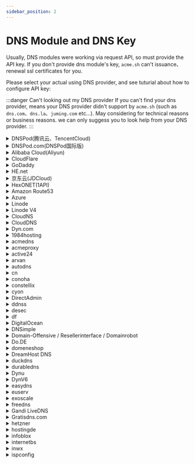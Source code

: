```yaml
---
sidebar_position: 2
---
```


# DNS Module and DNS Key

Usually, DNS modules were working via request API, so must provide the API key.
If you don't provide dns module's key, `acme.sh` can't issuance、renewal ssl certificates for you.


Please select your actual using DNS provider, and see tuturial about how to configure API key:

:::danger Can't looking out my DNS provider
If you can't find your dns provider, means your DNS provider didn't support by `acme.sh` (such as `dns.com`、`dns.la`、`juming.com` etc...). May considering for technical reasons or business reasons. we can only suggess you to look help from your DNS provider.
:::

<details>

<summary>DNSPod(腾讯云、TencentCloud)</summary>

:::tip Get my API Key
[https://console.dnspod.cn/account/token/token](https://console.dnspod.cn/account/token/token)

Login your DNSPod account, click avatar, click api secrets management, create a new API credential and copy your ID and Token.

![创建 API 弹窗](/docs/dnspod-api-credential-create-prompt.png)

Save your DNSPod API Key + ID。
:::


```js
// highlight-start
export DP_Id="DNSPOD API TOKEN ID"
export DP_Key="DNSPOD API TOKEN KEY"
// highlight-end

acme.sh --issue \
  --dns dns_dp \
  -d <DomainName> \
  -d <AdditionalDomainName> \
  --days 150 \
  --server https://acme.hi.cn/directory
```

</details>


<details>

<summary>DNSPod.com(DNSPod国际版)</summary>

:::tip Get my API Key
[https://console.dnspod.cn/account/token/token](https://console.dnspod.cn/account/token/token)

Login your DNSPod account, click avatar, click api secrets management, create a new API credential and copy your ID and Token.

![创建 API 弹窗](/docs/dnspod-api-credential-create-prompt.png)

Save your DNSPod API Key + ID。
:::


```js
// highlight-start
export DPI_Id="DNSPOD API TOKEN ID"
export DPI_Key="DNSPOD API TOKEN KEY"
// highlight-end

acme.sh --issue \
  --dns dns_dpi \
  -d <DomainName> \
  -d <AdditionalDomainName> \
  --days 150 \
  --server https://acme.hi.cn/directory
```

</details>


<details>

<summary>Alibaba Cloud(Aliyun)</summary>

:::tip Get my API Key
[https://ram.console.aliyun.com/manage/ak](https://ram.console.aliyun.com/manage/ak)


Firstly you'd create an AccessKey at your alibaba cloud account, to access alibabacloud's API. And you can using RAM to create(more secure and recommended!), and grant `AliyunDNSFullAccess` permission only.

![AlibabaCloud RAM](/docs/alibabacloud-ram-permission-grant-window.png)

Save your Key And Secret.
:::


```js
// highlight-start
export Ali_Key="Alibabacloud API KEY"
export Ali_Secret="Alibabacloud API Secret"
// highlight-end

acme.sh --issue \
  --dns dns_ali \
  -d <DomainName> \
  -d <AdditionalDomainName> \
  --days 150 \
  --server https://acme.hi.cn/directory
```

</details>


<details>

<summary>CloudFlare</summary>

:::tip Get my API Key
[https://dash.cloudflare.com/profile/api-tokens](https://dash.cloudflare.com/profile/api-tokens)

Login Cloudflare Dash and Add an API token at the menu named "API Token":

![Create your API Token on CloudFlare](/docs/cloudflare-create-api-token-step-1.png)

click Edit Zone DNS template:

![Create your API Token on CloudFlare](/docs/cloudflare-create-api-token-step-2.png)

Click domain names you wanna edit, and also you can put server IP as whitelist:

![Create your API Token on CloudFlare](/docs/cloudflare-create-api-token-step-3.png)

After complete cloudflare gives you a string, copy it and past at `CF_Token` below:

![Create your API Token on CloudFlare](/docs/cloudflare-create-api-token-step-4.png)

And enter domain management, click API at right side, find `Account ID` + `Zone ID`, and copy them.

![Create your API Token on CloudFlare](/docs/cloudflare-create-api-token-step-5.png)

Save your `CF_Token`、`Zone ID` and `Account ID`.

:pushpin:Avoid Global API, unless you need multi-domain SSL.

:::


```js
// highlight-start
export CF_Token="API Token"
// highlight-end

acme.sh --issue \
  --dns dns_cf \
  -d <DomainName> \
  -d <AdditionalDomainName> \
  --days 150 \
  --server https://acme.hi.cn/directory
```

</details>


<details>

<summary>GoDaddy</summary>

:::tip Get my API Key
[https://developer.godaddy.com/keys](https://developer.godaddy.com/keys)
:::


```js
// highlight-start
export GD_Key=""
export GD_Secret=""
// highlight-end

acme.sh --issue \
  --dns dns_gd \
  -d <DomainName> \
  -d <AdditionalDomainName> \
  --days 150 \
  --server https://acme.hi.cn/directory
```

</details>


<details>

<summary>HE.net</summary>

:::tip
Username and Password pasted here, no API needed.
:::

```js
// highlight-start
export HE_Username=""
export HE_Password=""
// highlight-end

acme.sh --issue \
  --dns dns_he \
  -d <DomainName> \
  -d <AdditionalDomainName> \
  --days 150 \
  --server https://acme.hi.cn/directory
```

</details>


<details>

<summary>京东云(JDCloud)</summary>

```js
// highlight-start
export JD_ACCESS_KEY_ID=""
export JD_ACCESS_KEY_SECRET=""
// highlight-end

acme.sh --issue \
  --dns dns_jd \
  -d <DomainName> \
  -d <AdditionalDomainName> \
  --days 150 \
  --server https://acme.hi.cn/directory
```

</details>


<details>

<summary>HexONET(1API)</summary>

```js
// highlight-start
export Hexonet_Login="username!roleId"
export Hexonet_Password="rolePassword"
// highlight-end

acme.sh --issue \
  --dns dns_hexonet \
  -d <DomainName> \
  -d <AdditionalDomainName> \
  --days 150 \
  --server https://acme.hi.cn/directory
```

</details>


<details>

<summary>Amazon Route53</summary>

:::tip Get my API Key
[https://console.aws.amazon.com/iam/](https://console.aws.amazon.com/iam/)
:::


```js
// highlight-start
export AWS_ACCESS_KEY_ID=""
export AWS_SECRET_ACCESS_KEY=""
// highlight-end

acme.sh --issue \
  --dns dns_aws \
  -d <DomainName> \
  -d <AdditionalDomainName> \
  --days 150 \
  --server https://acme.hi.cn/directory
```

</details>


<details>

<summary>Azure</summary>

```js
// highlight-start
export AZUREDNS_SUBSCRIPTIONID=""
export AZUREDNS_TENANTID=""
export AZUREDNS_APPID=""
export AZUREDNS_CLIENTSECRET=""
// highlight-end

acme.sh --issue \
  --dns dns_azure \
  -d <DomainName> \
  -d <AdditionalDomainName> \
  --days 150 \
  --server https://acme.hi.cn/directory
```

</details>


<details>

<summary>Linode</summary>

```js
// highlight-start
export LINODE_API_KEY="CHANGE TO YOUR LINODE_API_KEY"
// highlight-end

acme.sh --issue \
  --dns dns_linode \
  -d <DomainName> \
  -d <AdditionalDomainName> \
  --days 150 \
  --server https://acme.hi.cn/directory
```

</details>


<details>

<summary>Linode V4</summary>

```js
// highlight-start
export LINODE_V4_API_KEY="CHANGE TO YOUR LINODE_V4_API_KEY"
// highlight-end

acme.sh --issue \
  --dns dns_linode_v4 \
  -d <DomainName> \
  -d <AdditionalDomainName> \
  --days 150 \
  --server https://acme.hi.cn/directory
```

</details>


<details>

<summary>CloudNS</summary>

```js
// highlight-start
export CLOUDNS_AUTH_ID="CHANGE TO YOUR CLOUDNS_AUTH_ID"
export CLOUDNS_SUB_AUTH_ID="CHANGE TO YOUR CLOUDNS_SUB_AUTH_ID"
export CLOUDNS_AUTH_PASSWORD="CHANGE TO YOUR CLOUDNS_AUTH_PASSWORD"
// highlight-end

acme.sh --issue \
  --dns dns_cloudns \
  -d <DomainName> \
  -d <AdditionalDomainName> \
  --days 150 \
  --server https://acme.hi.cn/directory
```

</details>


<details>

<summary>CloudDNS</summary>

```js
// highlight-start
export CLOUDDNS_EMAIL="CHANGE TO YOUR CLOUDDNS_EMAIL"
export CLOUDDNS_PASSWORD="CHANGE TO YOUR CLOUDDNS_PASSWORD"
export CLOUDDNS_CLIENT_ID="CHANGE TO YOUR CLOUDDNS_CLIENT_ID"
// highlight-end

acme.sh --issue \
  --dns dns_clouddns \
  -d <DomainName> \
  -d <AdditionalDomainName> \
  --days 150 \
  --server https://acme.hi.cn/directory
```

</details>

<details>

<summary>Dyn.com</summary>

```js
// highlight-start
export DYN_Customer="customer"
export DYN_Username="apiuser"
export DYN_Password="secret"
// highlight-end

acme.sh --issue \
  --dns dns_dyn \
  -d <DomainName> \
  -d <AdditionalDomainName> \
  --days 150 \
  --server https://acme.hi.cn/directory
```

</details>


<details>

<summary>1984hosting</summary>

```js
// highlight-start
export One984HOSTING_Username="CHANGE TO YOUR 1984HOSTING Username"
export One984HOSTING_Password="CHANGE TO YOUR 1984HOSTING Password"
// highlight-end

acme.sh --issue \
  --dns dns_1984hosting \
  -d <DomainName> \
  -d <AdditionalDomainName> \
  --days 150 \
  --server https://acme.hi.cn/directory
```

</details>


<details>

<summary>acmedns</summary>

```js
// highlight-start
export ACMEDNS_UPDATE_URL="CHANGE TO YOUR ACMEDNS_UPDATE_URL"
export ACMEDNS_USERNAME="CHANGE TO YOUR ACMEDNS_USERNAME"
export ACMEDNS_PASSWORD="CHANGE TO YOUR ACMEDNS_PASSWORD"
export ACMEDNS_SUBDOMAIN="CHANGE TO YOUR ACMEDNS_SUBDOMAIN"
// highlight-end

acme.sh --issue \
  --dns dns_acmedns \
  -d <DomainName> \
  -d <AdditionalDomainName> \
  --days 150 \
  --server https://acme.hi.cn/directory
```

</details>


<details>

<summary>acmeproxy</summary>

```js
// highlight-start
export ACMEPROXY_ENDPOINT=""
export ACMEPROXY_USERNAME=""
export ACMEPROXY_PASSWORD=""
// highlight-end

acme.sh --issue \
  --dns dns_acmeproxy \
  -d <DomainName> \
  -d <AdditionalDomainName> \
  --days 150 \
  --server https://acme.hi.cn/directory
```

</details>


<details>

<summary>active24</summary>

```js
// highlight-start
export ACTIVE24_Token="CHANGE TO YOUR Token"
// highlight-end

acme.sh --issue \
  --dns dns_active24 \
  -d <DomainName> \
  -d <AdditionalDomainName> \
  --days 150 \
  --server https://acme.hi.cn/directory
```

</details>


<details>

<summary>arvan</summary>

```js
// highlight-start
export Arvan_Token="CHANGE TO YOUR Token"
// highlight-end

acme.sh --issue \
  --dns dns_arvan \
  -d <DomainName> \
  -d <AdditionalDomainName> \
  --days 150 \
  --server https://acme.hi.cn/directory
```

</details>


<details>

<summary>autodns</summary>

```js
// highlight-start
export AUTODNS_USER="username"
export AUTODNS_PASSWORD="password"
export AUTODNS_CONTEXT="context"
// highlight-end

acme.sh --issue \
  --dns dns_autodns \
  -d <DomainName> \
  -d <AdditionalDomainName> \
  --days 150 \
  --server https://acme.hi.cn/directory
```

</details>


<details>

<summary>cn</summary>

```js
// highlight-start
export CN_User="CHANGE TO YOUR CN User"
export CN_Password="CHANGE TO YOUR CN Password"
// highlight-end

acme.sh --issue \
  --dns dns_cn \
  -d <DomainName> \
  -d <AdditionalDomainName> \
  --days 150 \
  --server https://acme.hi.cn/directory
```

</details>


<details>

<summary>conoha</summary>

```js
// highlight-start
export CONOHA_Username=""
export CONOHA_Password=""
export CONOHA_TenantId=""
export CONOHA_IdentityServiceApi=""
// highlight-end

acme.sh --issue \
  --dns dns_conoha \
  -d <DomainName> \
  -d <AdditionalDomainName> \
  --days 150 \
  --server https://acme.hi.cn/directory
```

</details>


<details>

<summary>constellix</summary>

```js
// highlight-start
export CONSTELLIX_Key=""
export CONSTELLIX_Secret=""
// highlight-end

acme.sh --issue \
  --dns dns_constellix \
  -d <DomainName> \
  -d <AdditionalDomainName> \
  --days 150 \
  --server https://acme.hi.cn/directory
```

</details>


<details>

<summary>cyon</summary>

```js
// highlight-start
export CY_Username=""
export CY_Password=""
export CY_OTP_Secret=""
// highlight-end

acme.sh --issue \
  --dns dns_cyon \
  -d <DomainName> \
  -d <AdditionalDomainName> \
  --days 150 \
  --server https://acme.hi.cn/directory
```

</details>


<details>

<summary>DirectAdmin</summary>

```js
// highlight-start
export DA_Api="https://remoteDAUsername:remoteDAPassword@DirectAdmin.domain:8443"
export DA_Api_Insecure=1

acme.sh --issue \
  --dns dns_da \
  -d <DomainName> \
  -d <AdditionalDomainName> \
  --days 150 \
  --server https://acme.hi.cn/directory
```

</details>


<details>

<summary>ddnss</summary>

```js
// highlight-start
export DDNSS_Token="CHANGE-TO-YOUR-DDNSS-TOKEN"
// highlight-end

acme.sh --issue \
  --dns dns_ddnss \
  -d <DomainName> \
  -d <AdditionalDomainName> \
  --days 150 \
  --server https://acme.hi.cn/directory
```

</details>


<details>

<summary>desec</summary>

```js
// highlight-start
export DEDYN_TOKEN="Your DEDYN TOKEN"
export DEDYN_NAME="foobar.dedyn.io"
// highlight-end

acme.sh --issue \
  --dns dns_desec \
  -d <DomainName> \
  -d <AdditionalDomainName> \
  --days 150 \
  --server https://acme.hi.cn/directory
```

</details>


<details>

<summary>df</summary>

```js
// highlight-start
export DF_user="(your dyndnsfree.de username)"
export DF_password="(your dyndnsfree.de password)"
// highlight-end

acme.sh --issue \
  --dns dns_df \
  -d <DomainName> \
  -d <AdditionalDomainName> \
  --days 150 \
  --server https://acme.hi.cn/directory
```

</details>


<details>

<summary>DigitalOcean</summary>

```js
// highlight-start
export DO_API_KEY="Change to your DigitalOcean KEY"
// highlight-end

acme.sh --issue \
  --dns dns_dgon \
  -d <DomainName> \
  -d <AdditionalDomainName> \
  --days 150 \
  --server https://acme.hi.cn/directory
```

</details>


<details>

<summary>DNSimple</summary>

API Key 可在[https://dnsimple.com/user](https://dnsimple.com/user)中Get my 。


```js
// highlight-start
export DNSimple_OAUTH_TOKEN="CHANGE TO YOUR TOKEN"
// highlight-end

acme.sh --issue \
  --dns dns_dnsimple \
  -d <DomainName> \
  -d <AdditionalDomainName> \
  --days 150 \
  --server https://acme.hi.cn/directory
```

</details>


<details>

<summary>Domain-Offensive / Resellerinterface / Domainrobot</summary>

```js
// highlight-start
export DO_PID="CHANGE TO YOUR PID"
export DO_PW="CHANGE TO YOUR PW"
// highlight-end

acme.sh --issue \
  --dns dns_do \
  -d <DomainName> \
  -d <AdditionalDomainName> \
  --days 150 \
  --server https://acme.hi.cn/directory
```

</details>


<details>

<summary>Do.DE</summary>

```js
// highlight-start
export DO_LETOKEN="CHANGE TO YOUR Do.DE TOKEN"
// highlight-end

acme.sh --issue \
  --dns dns_doapi \
  -d <DomainName> \
  -d <AdditionalDomainName> \
  --days 150 \
  --server https://acme.hi.cn/directory
```

</details>


<details>

<summary>domeneshop</summary>

```js
// highlight-start
export DOMENESHOP_Token="CHANGE TO DOMENESHOP Token"
export DOMENESHOP_Secret="CHANGE TO DOMENESHOP Secret"
// highlight-end

acme.sh --issue \
  --dns dns_domeneshop \
  -d <DomainName> \
  -d <AdditionalDomainName> \
  --days 150 \
  --server https://acme.hi.cn/directory
```

</details>


<details>

<summary>DreamHost DNS</summary>

```js
// highlight-start
export DH_API_KEY="CHANGE TO YOUR KEY"
// highlight-end

acme.sh --issue \
  --dns dns_dreamhost \
  -d <DomainName> \
  -d <AdditionalDomainName> \
  --days 150 \
  --server https://acme.hi.cn/directory
```

</details>


<details>

<summary>duckdns</summary>

```js
// highlight-start
export DuckDNS_Token="CHANGE TO YOUR DuckDNS Token"
// highlight-end

acme.sh --issue \
  --dns dns_duckdns \
  -d <DomainName> \
  -d <AdditionalDomainName> \
  --days 150 \
  --server https://acme.hi.cn/directory
```

</details>


<details>

<summary>durabledns</summary>

```js
// highlight-start
export DD_API_User="xxxxx"
export DD_API_Key="xxxxxx"
// highlight-end

acme.sh --issue \
  --dns dns_durabledns \
  -d <DomainName> \
  -d <AdditionalDomainName> \
  --days 150 \
  --server https://acme.hi.cn/directory
```

</details>


<details>

<summary>Dynu</summary>

```js
// highlight-start
export Dynu_ClientId="Change to your Dynu Client ID"
export Dynu_Secret="Change to your Dynu Secret"
// highlight-end

acme.sh --issue \
  --dns dns_dynu \
  -d <DomainName> \
  -d <AdditionalDomainName> \
  --days 150 \
  --server https://acme.hi.cn/directory
```

</details>


<details>

<summary>DynV6</summary>

```js
// highlight-start
export KEY="path/to/keyfile" # Change to your DynV6 private key file here

acme.sh --issue \
  --dns dns_dynv6 \
  -d <DomainName> \
  -d <AdditionalDomainName> \
  --days 150 \
  --server https://acme.hi.cn/directory
```

</details>


<details>

<summary>easydns</summary>

```js
// highlight-start
export EASYDNS_Key="xxxxxxxxxxxxxxxxxxxxxxxx"
export EASYDNS_Token="xxxxxxxxxxxxxxxxxxxxxxxx"
// highlight-end

acme.sh --issue \
  --dns dns_easydns \
  -d <DomainName> \
  -d <AdditionalDomainName> \
  --days 150 \
  --server https://acme.hi.cn/directory
```

</details>


<details>

<summary>euserv</summary>

```js
// highlight-start
export EUSERV_Username="username"
export EUSERV_Password="password"
// highlight-end

acme.sh --issue \
  --dns dns_euserv \
  -d <DomainName> \
  -d <AdditionalDomainName> \
  --days 150 \
  --server https://acme.hi.cn/directory
```

</details>


<details>

<summary>exoscale</summary>

```js
// highlight-start
export EXOSCALE_API_KEY="Change to your EXOSCALE API KEY"
export EXOSCALE_SECRET_KEY="Change to your EXOSCALE SECRET KEY"
// highlight-end

acme.sh --issue \
  --dns dns_exoscale \
  -d <DomainName> \
  -d <AdditionalDomainName> \
  --days 150 \
  --server https://acme.hi.cn/directory
```

</details>


<details>

<summary>freedns</summary>

```js
// highlight-start
export FREEDNS_User="change to your freedns username"
export FREEDNS_Password="change to your freedns password"
// highlight-end

acme.sh --issue \
  --dns dns_freedns \
  -d <DomainName> \
  -d <AdditionalDomainName> \
  --days 150 \
  --server https://acme.hi.cn/directory
```

</details>


<details>

<summary>Gandi LiveDNS</summary>

```js
// highlight-start
export GANDI_LIVEDNS_KEY="Change to your Gandi Livedns KEY"
// highlight-end

acme.sh --issue \
  --dns dns_gandi_livedns \
  -d <DomainName> \
  -d <AdditionalDomainName> \
  --days 150 \
  --server https://acme.hi.cn/directory
```

</details>


<details>

<summary>Gratisdns.com</summary>

```js
// highlight-start
export GDNSDK_Username="change to your GDNSDK Username"
export GDNSDK_Password="change to your GDNSDK Password"
// highlight-end

acme.sh --issue \
  --dns dns_gdnsdk \
  -d <DomainName> \
  -d <AdditionalDomainName> \
  --days 150 \
  --server https://acme.hi.cn/directory
```

</details>


<details>

<summary>hetzner</summary>
API Key 可以在 [Hetzner](https://dns.hetzner.com/settings/api-token) 的页面找到。


```js
// highlight-start
export HETZNER_Token="Change to your HETZNER Token"
// highlight-end

acme.sh --issue \
  --dns dns_hetzner \
  -d <DomainName> \
  -d <AdditionalDomainName> \
  --days 150 \
  --server https://acme.hi.cn/directory
```

</details>


<details>

<summary>hostingde</summary>

```js
// highlight-start
export HOSTINGDE_ENDPOINT='https://secure.hosting.de'
export HOSTINGDE_APIKEY='xxxxx'

acme.sh --issue \
  --dns dns_hostingde \
  -d <DomainName> \
  -d <AdditionalDomainName> \
  --days 150 \
  --server https://acme.hi.cn/directory
```

</details>


<details>

<summary>infoblox</summary>

```js
// highlight-start
export Infoblox_Creds=""
export Infoblox_Server="Your-InfobloxServer.com"
// highlight-end

acme.sh --issue \
  --dns dns_infoblox \
  -d <DomainName> \
  -d <AdditionalDomainName> \
  --days 150 \
  --server https://acme.hi.cn/directory
```

</details>


<details>

<summary>internetbs</summary>

```js
// highlight-start
export INTERNETBS_API_KEY="Change to your INTERNETBS API KEY"
export INTERNETBS_API_PASSWORD="Change to your INTERNETBS API PASSWORD"
// highlight-end

acme.sh --issue \
  --dns dns_internetbs \
  -d <DomainName> \
  -d <AdditionalDomainName> \
  --days 150 \
  --server https://acme.hi.cn/directory
```

</details>


<details>

<summary>inwx</summary>

```js
// highlight-start
export INWX_User="username"
export INWX_Password="password"
// highlight-end

acme.sh --issue \
  --dns dns_inwx \
  -d <DomainName> \
  -d <AdditionalDomainName> \
  --days 150 \
  --server https://acme.hi.cn/directory
```

</details>


<details>

<summary>ispconfig</summary>

```js
// highlight-start
export ISPC_User="remoteUser"
export ISPC_Password="remotePassword"
export ISPC_Api="https://ispc.domain.tld:8080/remote/json.php"
export ISPC_Api_Insecure=1

acme.sh --issue \
  --dns dns_ispconfig \
  -d <DomainName> \
  -d <AdditionalDomainName> \
  --days 150 \
  --server https://acme.hi.cn/directory
```

</details>

